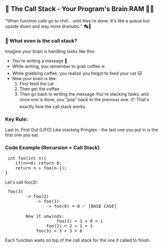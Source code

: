 ## 🧠 The Call Stack - Your Program's Brain RAM 🤯📞
"When function calls go to chill... until they're done. It's like a queue but upside down and way more dramatic." 🎭🔁

### 🤔 What even is the call stack?
Imagine your brain is handling tasks like this:
- You're writing a message 📝
- While writing, you remember to grab coffee ☕
- While grabbing coffee, you realize you forgot to feed your cat 🐱
- Now your brain is like:
    1. First feed the cat
    2. Then get the coffee
    3. Then go back to writing the message
You're stacking tasks, and once one is done, you "pop" back to the previous one.
📦 That's exactly how the call stack works.

### Key Rule:
Last In, First Out (LIFO)
Like stacking Pringles - the last one you put in is the first one you eat.

### Code Example (Recursion + Call Stack)
<pre> int foo(int n){
    if(n==0) return 0;
    return n + foo(n-1);
}
</pre>

Let's call foo(3):
<pre> foo(3)
        -> foo(2)
            -> foo(1)
                -> foo(0) = 0 ✅ [BASE CASE]

        Now it unwinds:
                    foo(1) = 1 + 0 = 1
                foo(2) = 2 + 1 = 3
            foo(3) = 3 + 3 = 6
</pre>
Each function waits on top of the call stack for the one it called to finish.